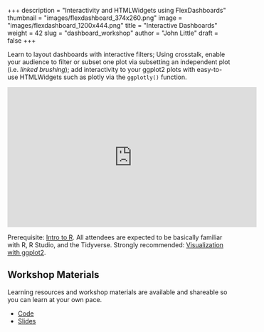 +++
description = "Interactivity and HTMLWidgets using FlexDashboards"
thumbnail = "images/flexdashboard_374x260.png"
image = "images/flexdashboard_1200x444.png"
title = "Interactive Dashboards"
weight = 42
slug = "dashboard_workshop"
author = "John Little"
draft = false
+++

Learn to layout dashboards with interactive filters; Using crosstalk, enable your audience to filter or subset one plot via subsetting an independent plot (i.e. *linked brushing*); add interactivity to your ggplot2 plots with easy-to-use HTMLWidgets such as plotly via the `ggplotly()` function.

<iframe width="560" height="315" src="https://www.youtube.com/embed/RGXUkXNrVxU" frameborder="0" allow="accelerometer; autoplay; encrypted-media; gyroscope; picture-in-picture" allowfullscreen></iframe>

Prerequisite:  [Intro to R](/portfolio/intro2r_workshop/). All attendees are expected to be basically familiar with R, R Studio, and the Tidyverse.  Strongly recommended: [Visualization with ggplot2](/portfolio/ggplot_workshop/).

<!-- 
### Register

This semester the **Dashboards, slides, and R Markdown** workshop combines elements of this workshop with the [R Markdown](/portfolio/rmarkdown_workshop) workshop

- <a href="https://duke.libcal.com/event/6096020" class="button">Register</a> March 24, 2020 
-->

## Workshop Materials

Learning resources and workshop materials are available and shareable so you can learn at your own pace. 

- [Code](https://github.com/libjohn/workshop_flexdashboards)
- [Slides](https://rfun-flexdashboards.netlify.com/slides/)



